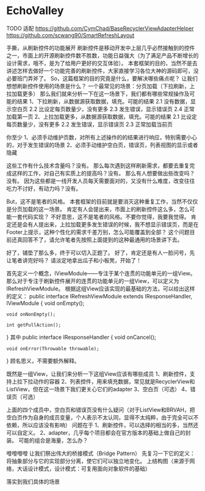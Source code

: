 # EchoValley
TODO 适配
https://github.com/CymChad/BaseRecyclerViewAdapterHelper
https://github.com/scwang90/SmartRefreshLayout

手撕，从刷新控件的功能展开
刷新控件是移动开发中上层几乎必然接触到的控件之一，市面上的开源刷新控件数不胜数，功能日益强大（为了满足产品不断增长的设计需求，哦不，是为了给用户更好的交互体验）。
本套框架的目的，当然不是去讲述怎样去做好一个功能完善的刷新控件，大家直接学习各位大神的源码即可，没必要班门弄斧了。
So，这篇框架的目的究竟是什么，要解决哪些痛点呢？
让我们想想刷新控件使用的场景是什么？
一个最常见的场景：分页加载（下拉刷新，上拉加载更多）
那么我们就来分析一下在这一场景下，我们都有哪些常规操作及可能的结果
1、下拉刷新，从数据源获取数据，填充。可能的结果
   2.1 没有数据，显示空白页
   2.2 比设定每页数量少，没有更多
   2.3 发生错误，显示错误页
   2.4 正常加载第一页
2、上拉加载更多，从数据源获取数据，填充。可能的结果
   2.1 比设定每页数量少，没有更多
   2.2 发生错误，显示错误页
   2.3 正常加载当前页

你至少
1、必须手动维护页数，对所有上述操作的的结果进行响应，特别需要小心的，对于发生错误的场景
2、必须手动维护空白页，错误页，列表视图的显示或者隐藏

这些工作有什么技术含量吗？没有。
那么每次遇到这样刷新需求，都要去重复完成这样的工作，对自己有实质上的提高吗？没有。
那么有人想要做出些改变吗？没有。
因为这些都是一线开发人员每天需要面对的，又没有什么难度，改变往往吃力不讨好，有动力吗？没有。

But，这不是笔者的风格。
本套框架的目前就是要消灭这种重复工作，当然不仅仅是分页加载的这一场景。
肯定有人会提出来，市面上的刷新控件这么多，怎么可能一套代码实现？
不好意思，这不是笔者的风格。不要你觉得，我要我觉得。
肯定还是会有人提出来，上拉加载更多发生错误的时候，我不想显示错误页，而是在Footer上提示，这种个性化的需求千差万别，怎么可能覆盖到全部？
这个问题目前还真回答不了，请允许笔者先按照上面提到的这种最通用的场景讲下去。

好了，铺垫了那么多，终于可以切入正题了。
好了，肯定还是有人一脸问号，先让笔者讲完好吗？
请淡定地拿出瓜子和小板凳，开始了！

首先定义一个概念，IViewModule——专注于某个连贯的功能单元的一组View。
那么对于专注于刷新控件展开的连贯的功能单元的一组View，可以定义为IRefreshViewModule。
根据这组View应该实现的最基础的方法，可以给出这样的定义：
public interface IRefreshViewModule extends IResponseHandler, IViewModule {
    void onEmpty();

    void onNonEmpty();

    int getPullAction();
}
其中
public interface IResponseHandler {
    void onCancel();

    void onError(Throwable throwable);
}
顾名思义，不需要额外解释。

既然是一组View，让我们来分析一下这组View应该有哪些成员
1、刷新控件，支持上拉下拉动作的容器
2、列表控件，用来填充数据，常见就是RecyclerView和ListView，但在这一场景下我们更关心它们的adapter
3、空白页（可选）
4、错误页（可选）

上面的四个成员中，空白页和错误页没有什么疑问（对于ListView和BRVAH，把空白页作为自身的成员变量，个人表示不太认同，显得不太纯粹，由于完全可以不依赖，所以应该没有影响）
问题在于
1、刷新控件，可以选择的相当的多，当然还可以自定义。
2、adapter，几乎每个项目都会在官方版本的基础上做自己的封装。
可能的组合是海量，怎么办？

噔噔噔噔
让我们祭出伟大的桥接模式（Bridge Pattern）
先复习一下它的定义：将抽象部分与它的实现部分分离，使它们可以独立地变化。
上结构图（来源于网络，大话设计模式，设计模式：可复用面向对象软件的基础）

落实到我们具体的场景

